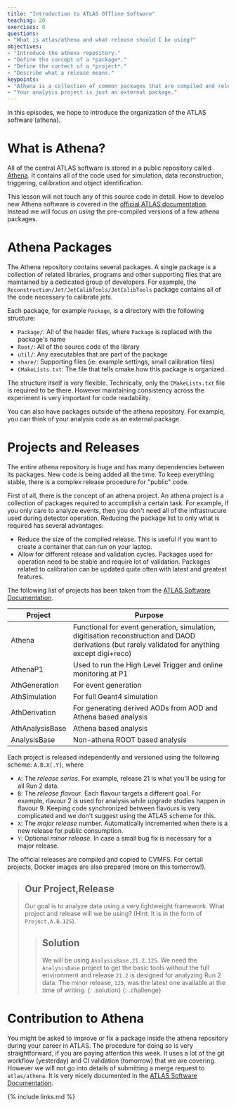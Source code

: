 ```yaml
---
title: "Introduction to ATLAS Offline Software"
teaching: 20
exercises: 0
questions:
- "What is atlas/athena and what release should I be using?"
objectives:
- "Introduce the athena repository."
- "Define the concept of a *package*."
- "Define the contect of a *project*."
- "Describe what a release means."
keypoints:
- "Athena is a collection of common packages that are compiled and released regulariy."
- "Your analysis project is just an external package."
---
```


In this episodes, we hope to introduce the organization of the ATLAS software (athena).

# What is Athena?
All of the central ATLAS software is stored in a public repository called [Athena](https://gitlab.cern.ch/atlas/athena). It contains all of the code used for simulation, data reconstruction, triggering, calibration and object identification.

This lesson will not touch any of this source code in detail. How to develop new Athena software is covered in the [official ATLAS documentation](https://atlassoftwaredocs.web.cern.ch/athena/). Instead we will focus on *using* the pre-compiled versions of a few athena packages.

# Athena Packages
The Athena repository contains several packages. A single package is a collection of related libraries, programs and other supporting files that are maintained by a dedicated group of developers. For example, the `Reconstruction/Jet/JetCalibTools/JetCalibTools` package contains all of the code necessary to calibrate jets.

Each package, for example `Package`, is a directory with the following structure:
- `Package/`: All of the header files, where `Package` is replaced with the package's name
- `Root/`: All of the source code of the library
- `util/`: Any executables that are part of the package
- `share/`: Supporting files (ie: example settings, small calibration files)
- `CMakeLists.txt`: The file that tells cmake how this package is organized.

The structure itself is very flexible. Technically, only the `CMakeLists.txt` file is required to be there. However maintaining consistency across the experiment is very important for code readability.

You can also have packages outside of the athena repository. For example, you can think of your analysis code as an external package.

# Projects and Releases
The entire athena repository is huge and has many dependencies between its packages. New code is being added all the time. To keep everything stable, there is a complex release procedure for "public" code.

First of all, there is the concept of an athena project. An athena project is a collection of packages required to accomplish a certain task. For example, if you only care to analyze events, then you don't need all of the infrastrucure used during detector operation. Reducing the package list to only what is required has several advantages:
* Reduce the size of the compiled release. This is useful if you want to create a container that can run on your laptop.
* Allow for different release and validation cycles. Packages used for operation need to be stable and require lot of validation. Packages related to calibration can be updated quite often with latest and greatest features.

The following list of projects has been taken from the [ATLAS Software Documentation](https://atlassoftwaredocs.web.cern.ch/athena/athena-intro/).

|Project | Purpose |
| --- | --- |
|Athena          |	Functional for event generation, simulation, digitisation reconstruction and DAOD derivations (but rarely validated for anything except digi+reco)|
|AthenaP1        |	Used to run the High Level Trigger and online monitoring at P1 |
|AthGeneration   |	For event generation |
|AthSimulation   |	For full Geant4 simulation|
|AthDerivation   |	For generating derived AODs from AOD and Athena based analysis|
|AthAnalysisBase |	Athena based analysis|
|AnalysisBase    |	Non-athena ROOT based analysis|

Each project is released independently and versioned using the following scheme: `A.B.X[.Y]`, where

- `A`: The *release series*. For example, release 21 is what you'll be using for all Run 2 data.
- `B`: The *release flavour*. Each flavour targets a different goal. For example, rlavour 2 is used for analysis while upgrade studies happen in flavour 9. Keeping code synchronized between flavours is very complicated and we don't suggest using the ATLAS scheme for this.
- `X`: The *major release* number. Automatically incremented when there is a new release for public consumption.
- `Y`: Optional *minor release*. In case a small bug fix is necessary for a major release.

The official releases are compiled and copied to CVMFS. For certail projects, Docker images are also prepared (more on this tomorrow!).


> ## Our Project,Release
>
> Our goal is to analyze data using a very lightweight framework. What project and release will we be using? (Hint: It is in the form of `Project,A.B.125`).
>
> > ## Solution
> >
> > We will be using `AnalysisBase,21.2.125`. We need the `AnalysisBase` project to get the basic tools without the full environment and release `21.2` is designed for analyzing Run 2 data. The minor release, `125`, was the latest one available at the time of writing.
> {: .solution}
{: .challenge}

# Contribution to Athena
You might be asked to improve or fix a package inside the athena repository during your career in ATLAS. The procedure for doing so is very straightforward, if you are paying attention this week. It uses a lot of the git workflow (yesterday) and CI validation (tomorrow) that we are covering. However we will not go into details of submitting a merge request to `atlas/athena`. It is very nicely documented in the [ATLAS Software Documentation](https://atlassoftwaredocs.web.cern.ch/gittutorial/).



{% include links.md %}

